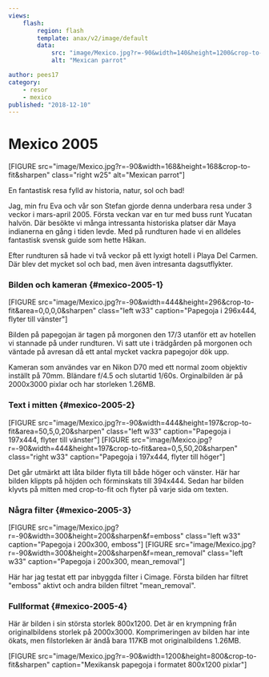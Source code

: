 ```yaml
---
views:
    flash:
        region: flash
        template: anax/v2/image/default
        data:
            src: "image/Mexico.jpg?r=-90&width=140&height=1200&crop-to-fit&area=0,31,0,0"
            alt: "Mexican parrot"

author: pees17
category:
    - resor
    - mexico
published: "2018-12-10"
---
```

Mexico 2005
==================================

[FIGURE src="image/Mexico.jpg?r=-90&width=168&height=168&crop-to-fit&sharpen" class="right w25" alt="Mexican parrot"]

En fantastisk resa fylld av historia, natur, sol och bad!


<!--more-->

Jag, min fru Eva och vår son Stefan gjorde denna underbara resa under 3 veckor i mars-april 2005. Första veckan var en tur med buss runt Yucatan halvön. Där besökte vi många intressanta historiska platser där Maya indianerna en gång i tiden levde. Med på rundturen hade vi en alldeles fantastisk svensk guide som hette Håkan.

Efter rundturen så hade vi två veckor på ett lyxigt hotell i Playa Del Carmen. Där blev det mycket sol och bad, men även intresanta dagsutflykter.


### Bilden och kameran {#mexico-2005-1}

[FIGURE src="image/Mexico.jpg?r=-90&width=444&height=296&crop-to-fit&area=0,0,0,0&sharpen" class="left w33" caption="Papegoja i 296x444, flyter till vänster"]

Bilden på papegojan är tagen på morgonen den 17/3 utanför ett av hotellen vi stannade på under rundturen. Vi satt ute i trädgården på morgonen och väntade på avresan då ett antal mycket vackra papegojor dök upp.

Kameran som användes var en Nikon D70 med ett normal zoom objektiv inställt på 70mm. Bländare f/4.5 och slutartid 1/60s. Orginalbilden är på 2000x3000 pixlar och har storleken 1.26MB.

### Text i mitten {#mexico-2005-2}
[FIGURE src="image/Mexico.jpg?r=-90&width=444&height=197&crop-to-fit&area=50,5,0,20&sharpen" class="left w33" caption="Papegoja i 197x444, flyter till vänster"]
[FIGURE src="image/Mexico.jpg?r=-90&width=444&height=197&crop-to-fit&area=0,5,50,20&sharpen" class="right w33" caption="Papegoja i 197x444, flyter till höger"]

Det går utmärkt att låta bilder flyta till både höger och vänster. Här har bilden klippts på höjden och förminskats till 394x444. Sedan har bilden klyvts på mitten med crop-to-fit och flyter på varje sida om texten.

### Några filter {#mexico-2005-3}
[FIGURE src="image/Mexico.jpg?r=-90&width=300&height=200&sharpen&f=emboss" class="left w33" caption="Papegoja i 200x300, emboss"]
[FIGURE src="image/Mexico.jpg?r=-90&width=300&height=200&sharpen&f=mean_removal" class="left w33" caption="Papegoja i 200x300, mean_removal"]

Här har jag testat ett par inbyggda filter i Cimage. Första bilden har filtret "emboss" aktivt och andra bilden filtret "mean_removal".

### Fullformat {#mexico-2005-4}

Här är bilden i sin största storlek 800x1200. Det är en krympning från originalbildens storlek på 2000x3000. Komprimeringen av bilden har inte ökats, men filstorleken är ändå bara 117KB mot originalbildens 1.26MB.

[FIGURE src="image/Mexico.jpg?r=-90&width=1200&height=800&crop-to-fit&sharpen" caption="Mexikansk papegoja i formatet 800x1200 pixlar"]
